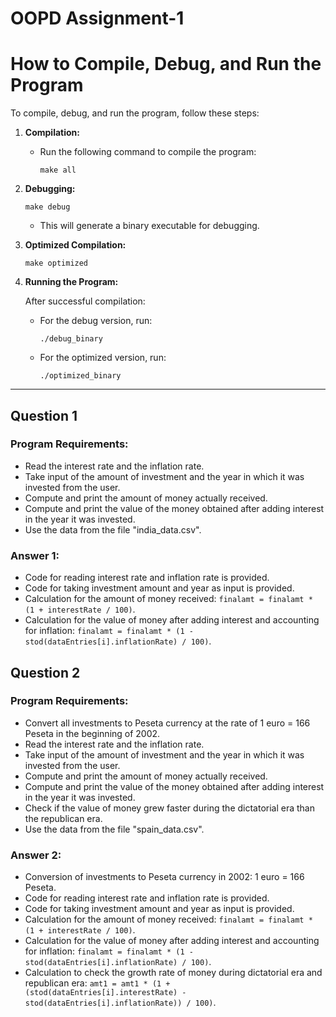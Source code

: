 # OOPD Assignment-1
# How to Compile, Debug, and Run the Program

To compile, debug, and run the program, follow these steps:

1. **Compilation:**

   - Run the following command to compile the program:
     ```
     make all
     ```

2. **Debugging:**

     ```
     make debug
     ```
   - This will generate a binary executable for debugging.

3. **Optimized Compilation:**

     ```
     make optimized
     ```

4. **Running the Program:**

   After successful compilation:

   - For the debug version, run:
     ```
     ./debug_binary
     ```

   - For the optimized version, run:
     ```
     ./optimized_binary
     ```
---

## Question 1

### Program Requirements:

- Read the interest rate and the inflation rate.
- Take input of the amount of investment and the year in which it was invested from the user.
- Compute and print the amount of money actually received.
- Compute and print the value of the money obtained after adding interest in the year it was invested.
- Use the data from the file "india_data.csv".

### Answer 1:

- Code for reading interest rate and inflation rate is provided.
- Code for taking investment amount and year as input is provided.
- Calculation for the amount of money received: `finalamt = finalamt * (1 + interestRate / 100)`.
- Calculation for the value of money after adding interest and accounting for inflation: `finalamt = finalamt * (1 - stod(dataEntries[i].inflationRate) / 100)`.

## Question 2

### Program Requirements:

- Convert all investments to Peseta currency at the rate of 1 euro = 166 Peseta in the beginning of 2002.
- Read the interest rate and the inflation rate.
- Take input of the amount of investment and the year in which it was invested from the user.
- Compute and print the amount of money actually received.
- Compute and print the value of the money obtained after adding interest in the year it was invested.
- Check if the value of money grew faster during the dictatorial era than the republican era.
- Use the data from the file "spain_data.csv".

### Answer 2:

- Conversion of investments to Peseta currency in 2002: 1 euro = 166 Peseta.
- Code for reading interest rate and inflation rate is provided.
- Code for taking investment amount and year as input is provided.
- Calculation for the amount of money received: `finalamt = finalamt * (1 + interestRate / 100)`.
- Calculation for the value of money after adding interest and accounting for inflation: `finalamt = finalamt * (1 - stod(dataEntries[i].inflationRate) / 100)`.
- Calculation to check the growth rate of money during dictatorial era and republican era: `amt1 = amt1 * (1 + (stod(dataEntries[i].interestRate) - stod(dataEntries[i].inflationRate)) / 100)`.


